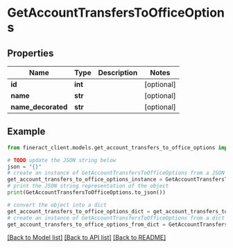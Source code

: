 # GetAccountTransfersToOfficeOptions


## Properties

Name | Type | Description | Notes
------------ | ------------- | ------------- | -------------
**id** | **int** |  | [optional] 
**name** | **str** |  | [optional] 
**name_decorated** | **str** |  | [optional] 

## Example

```python
from fineract_client.models.get_account_transfers_to_office_options import GetAccountTransfersToOfficeOptions

# TODO update the JSON string below
json = "{}"
# create an instance of GetAccountTransfersToOfficeOptions from a JSON string
get_account_transfers_to_office_options_instance = GetAccountTransfersToOfficeOptions.from_json(json)
# print the JSON string representation of the object
print(GetAccountTransfersToOfficeOptions.to_json())

# convert the object into a dict
get_account_transfers_to_office_options_dict = get_account_transfers_to_office_options_instance.to_dict()
# create an instance of GetAccountTransfersToOfficeOptions from a dict
get_account_transfers_to_office_options_from_dict = GetAccountTransfersToOfficeOptions.from_dict(get_account_transfers_to_office_options_dict)
```
[[Back to Model list]](../README.md#documentation-for-models) [[Back to API list]](../README.md#documentation-for-api-endpoints) [[Back to README]](../README.md)


